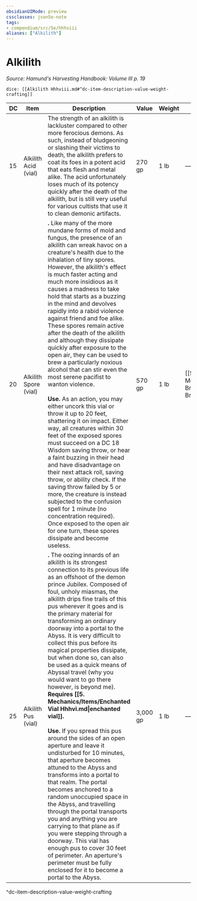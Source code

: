 ```yaml
---
obsidianUIMode: preview
cssclasses: json5e-note
tags:
- compendium/src/5e/hhhviii
aliases: ["Alkilith"]
---
```

# Alkilith
*Source: Hamund's Harvesting Handbook: Volume III p. 19* 

`dice: [[Alkilith Hhhviii.md#^dc-item-description-value-weight-crafting]]`

| DC | Item | Description | Value | Weight | Crafting |
|----|------|-------------|-------|--------|----------|
| 15 | Alkilith Acid (vial) | The strength of an alkilith is lackluster compared to other more ferocious demons. As such, instead of bludgeoning or slashing their victims to death, the alkilith prefers to coat its foes in a potent acid that eats flesh and metal alike. The acid unfortunately loses much of its potency quickly after the death of the alkilith, but is still very useful for various cultists that use it to clean demonic artifacts. | 270 gp | 1 lb | — |
| 20 | Alkilith Spore (vial) | **.** Like many of the more mundane forms of mold and fungus, the presence of an alkilith can wreak havoc on a creature's health due to the inhalation of tiny spores. However, the alkilith's effect is much faster acting and much more insidious as it causes a madness to take hold that starts as a buzzing in the mind and devolves rapidly into a rabid violence against friend and foe alike. These spores remain active after the death of the alkilith and although they dissipate quickly after exposure to the open air, they can be used to brew a particularly noxious alcohol that can stir even the most serene pacifist to wanton violence.<br /><br />**Use.** As an action, you may either uncork this vial or throw it up to 20 feet, shattering it on impact. Either way, all creatures within 30 feet of the exposed spores must succeed on a DC 18 Wisdom saving throw, or hear a faint buzzing in their head and have disadvantage on their next attack roll, saving throw, or ability check. If the saving throw failed by 5 or more, the creature is instead subjected to the confusion spell for 1 minute (no concentration required). Once exposed to the open air for one turn, these spores dissipate and become useless. | 570 gp | 1 lb | [[5. Mechanics/Items/Berserker Brew Hhhviii.md\|Berserker Brew]] |
| 25 | Alkilith Pus (vial) | **.** The oozing innards of an alkilith is its strongest connection to its previous life as an offshoot of the demon prince Jubilex. Composed of foul, unholy miasmas, the alkilith drips fine trails of this pus wherever it goes and is the primary material for transforming an ordinary doorway into a portal to the Abyss. It is very difficult to collect this pus before its magical properties dissipate, but when done so, can also be used as a quick means of Abyssal travel (why you would want to go there however, is beyond me). **Requires [[5. Mechanics/Items/Enchanted Vial Hhhvi.md\|enchanted vial]].**<br /><br />**Use.** If you spread this pus around the sides of an open aperture and leave it undisturbed for 10 minutes, that aperture becomes attuned to the Abyss and transforms into a portal to that realm. The portal becomes anchored to a random unoccupied space in the Abyss, and travelling through the portal transports you and anything you are carrying to that plane as if you were stepping through a doorway. This vial has enough pus to cover 30 feet of perimeter. An aperture's perimeter must be fully enclosed for it to become a portal to the Abyss. | 3,000 gp | 1 lb | — |
^dc-item-description-value-weight-crafting